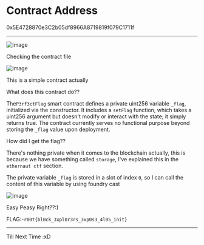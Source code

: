 # Contract Address

0x5E4728870e3C2b05df8966A8719819f079C1711f
<hr>  
 
![image](https://github.com/user-attachments/assets/3f756369-339d-4917-8245-a8da935781f6)

Checking the contract file  

![image](https://github.com/user-attachments/assets/cf9dca96-1c7e-429a-a3ef-c9c10528cabf)
 
This is a simple contract actually    

What does this contract do??
 
The`P3rf3ctFlag` smart contract defines a private uint256 variable `_flag`, initialized via the constructor. It includes a `setFlag` function, which takes a uint256 argument but doesn't modify or interact with the state; it simply returns true. The contract currently serves no functional purpose beyond storing the `_flag` value upon deployment.

How did I get the flag??

There's nothing private when it comes to the blockchain actually, this is because we have something called `storage`, I've explained this in the `ethernaut ctf` section.

The private variable `_flag` is stored in a slot of index `0`, so I can call the content of this variable by using foundry cast

![image](https://github.com/user-attachments/assets/dbea117a-d9e7-4f16-a002-d8892c5bcacf)

Easy Peasy Right??:)

FLAG:-```r00t{bl0ck_3xpl0r3rs_3xp0s3_4l05_init}```

-----------------------------------------------

Till Next Time :xD
